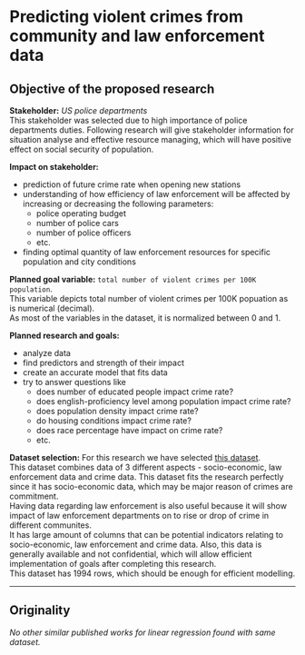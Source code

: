 # Predicting violent crimes from community and law enforcement data

## Objective of the proposed research


**Stakeholder:** *US police departments*  
This stakeholder was selected due to high importance of police departments duties. Following research will give stakeholder information for situation analyse and effective resource managing, which will have positive effect on social security of population.

**Impact on stakeholder:** 
- prediction of future crime rate when opening new stations
- understanding of how efficiency of law enforcement will be affected by increasing or decreasing the following parameters:
    - police operating budget
    - number of police cars
    - number of police officers
    - etc.
- finding optimal quantity of law enforcement resources for specific population and city conditions    

**Planned goal variable:** `total number of violent crimes per 100K population`.  
This variable depicts total number of violent crimes per 100K popuation as is numerical (decimal).  
As most of the variables in the dataset, it is normalized between 0 and 1.

**Planned research and goals:**  
- analyze data 
- find predictors and strength of their impact
- create an accurate model that fits data
- try to answer questions like
    - does number of educated people impact crime rate?
    - does english-proficiency level among population impact crime rate?
    - does population density impact crime rate?
    - do housing conditions impact crime rate?
    - does race percentage have impact on crime rate?
    - etc.

**Dataset selection:**
For this research we have selected [this dataset](http://archive.ics.uci.edu/ml/datasets/communities+and+crime).  
This dataset combines data of 3 different aspects - socio-economic, law enforcement data and crime data. This dataset fits the research perfectly since it has socio-economic data, which may be major reason of crimes are commitment.  
Having data regarding law enforcement is also useful because it will show impact of law enforcement departments on to rise or drop of crime in different communites.  
It has large amount of columns that can be potential indicators relating to socio-economic, law enforcement and crime data. Also, this data is generally available and not confidential, which will allow efficient implementation of goals after completing this research.  
This dataset has 1994 rows, which should be enough for efficient modelling.

---------------

## Originality
*No other similar published works for linear regression found with same dataset.*

